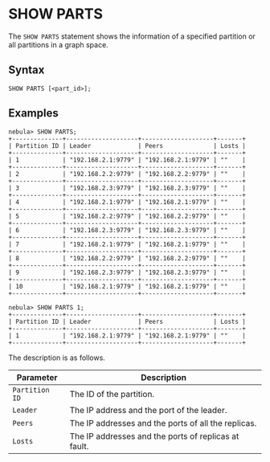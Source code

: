 # SHOW PARTS

The `SHOW PARTS` statement shows the information of a specified partition or all partitions in a graph space.

## Syntax

```ngql
SHOW PARTS [<part_id>];
```

## Examples

```ngql
nebula> SHOW PARTS;
+--------------+--------------------+--------------------+-------+
| Partition ID | Leader             | Peers              | Losts |
+--------------+--------------------+--------------------+-------+
| 1            | "192.168.2.1:9779" | "192.168.2.1:9779" | ""    |
+--------------+--------------------+--------------------+-------+
| 2            | "192.168.2.2:9779" | "192.168.2.2:9779" | ""    |
+--------------+--------------------+--------------------+-------+
| 3            | "192.168.2.3:9779" | "192.168.2.3:9779" | ""    |
+--------------+--------------------+--------------------+-------+
| 4            | "192.168.2.1:9779" | "192.168.2.1:9779" | ""    |
+--------------+--------------------+--------------------+-------+
| 5            | "192.168.2.2:9779" | "192.168.2.2:9779" | ""    |
+--------------+--------------------+--------------------+-------+
| 6            | "192.168.2.3:9779" | "192.168.2.3:9779" | ""    |
+--------------+--------------------+--------------------+-------+
| 7            | "192.168.2.1:9779" | "192.168.2.1:9779" | ""    |
+--------------+--------------------+--------------------+-------+
| 8            | "192.168.2.2:9779" | "192.168.2.2:9779" | ""    |
+--------------+--------------------+--------------------+-------+
| 9            | "192.168.2.3:9779" | "192.168.2.3:9779" | ""    |
+--------------+--------------------+--------------------+-------+
| 10           | "192.168.2.1:9779" | "192.168.2.1:9779" | ""    |
+--------------+--------------------+--------------------+-------+

nebula> SHOW PARTS 1;
+--------------+--------------------+--------------------+-------+
| Partition ID | Leader             | Peers              | Losts |
+--------------+--------------------+--------------------+-------+
| 1            | "192.168.2.1:9779" | "192.168.2.1:9779" | ""    |
+--------------+--------------------+--------------------+-------+
```

The description is as follows.

| Parameter | Description |
| - | - |
| `Partition ID` | The ID of the partition. |
| `Leader` | The IP address and the port of the leader. |
| `Peers` | The IP addresses and the ports of all the replicas. |
| `Losts` | The IP addresses and the ports of replicas at fault. |

